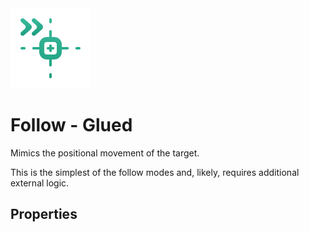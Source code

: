 <img alt="Follow Glued" class="page-header-icon" src="../assets/follow-glued.svg" />

# Follow - Glued

Mimics the positional movement of the target.

This is the simplest of the follow modes and, likely, requires additional external logic.

## Properties
<!--@include: ./parts/follow-mode.md-->
<!--@include: ./parts/damping.md-->
<!--@include: ./parts/damping-value.md-->
<!--@include: ./parts/follow-target.md-->

